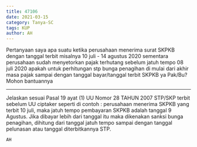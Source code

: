```yaml
---
title: 47106
date: 2021-03-15
category: Tanya-SC
tags: KUP
author: AH
---
```


Pertanyaan saya apa suatu ketika perusahaan menerima surat SKPKB dengan tanggal terbit misalnya 10 juli - 14 agustus 2020 sementara perusahaan sudah menyetorkan pajak terhutang sebelum jatuh tempo 08 juli 2020 apakah untuk perhitungan stp bunga penagihan di mulai dari akhir masa pajak sampai dengan tanggal bayar/tanggal terbit SKPKB ya Pak/Bu? Mohon bantuannya

---

Jelaskan sesuai Pasal 19 ayat (1) UU Nomor 28 TAHUN 2007 STP/SKP terbit sebelum UU ciptaker seperti di contoh : perusahaan menerima SKPKB yang terbit 10 juli, maka jatuh tempo pembayaran SKPKB adalah tanggal 9 Agustus. Jika dibayar lebih dari tanggal itu maka dikenakan sanksi bunga penagihan, dihitung dari tanggal jatuh tempo sampai dengan tanggal pelunasan atau tanggal diterbitkannya STP.

`AH`
